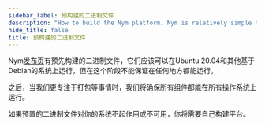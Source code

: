 ```yaml
---
sidebar_label: 预构建的二进制文件
description: "How to build the Nym platform. Nym is relatively simple to build and run on Mac OS X, Linux, and Windows."
hide_title: false
title: 预构建的二进制文件
---
```



Nym[发布页](https://github.com/nymtech/nym/releases)有预先构建的二进制文件，它们应该可以在Ubuntu 20.04和其他基于Debian的系统上运行，但在这个阶段不能保证在任何地方都能运行。

之后，当我们更专注于打包等事情时，我们将确保所有组件都能在所有操作系统上运行。

如果预置的二进制文件对你的系统不起作用或不可用，你将需要自己构建平台。

